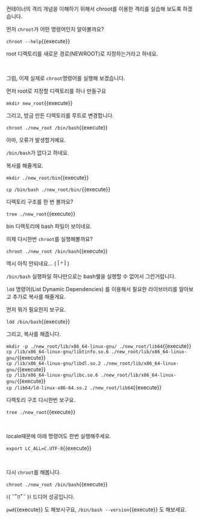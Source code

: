 

컨테이너의 격리 개념을 이해하기 위해서 chroot를 이용한 격리를 실습해 보도록 하겠습니다.

먼저 `chroot`가 어떤 명령어인지 알아볼까요?

`chroot --help`{{execute}}

root 디렉토리를 새로운 경로(NEWROOT)로 지정하는거라고 하네요.

​     

그럼, 이제 실제로 `chroot`명령어를 실행해 보겠습니다.

먼저 root로 지정할 디렉토리를 하나 만들구요

`mkdir new_root`{{execute}}

그리고, 방금 만든 디렉토리를 루트로 변경합니다.

`chroot ./new_root /bin/bash`{{execute}}

  

아마, 오류가 발생할거예요.

`/bin/bash`가 없다고 하네요.

  

복사를 해줄게요.

`mkdir ./new_root/bin`{{execute}}

`cp /bin/bash ./new_root/bin/`{{execute}}



디렉토리 구조를 한 번 볼까요?

`tree ./new_root`{{execute}}

bin 디렉토리에 bash 파일이 보이네요.

  

이제 다시한번 `chroot`를 실행해볼까요?

`chroot ./new_root /bin/bash`{{execute}}



역시 아직 안되네요... ( Ĭ ^ Ĭ )  

`/bin/bash` 실행파일 하나만으로는 bash쉘을 실행할 수 없어서 그런거랍니다.

`ldd` 명령어(List Dynamic Dependencies) 를 이용해서 필요한 라이브러리를 알아보고 추가로 복사를 해줄게요.

먼저 뭐가 필요한지 보구요.

`ldd /bin/bash`{{execute}}

그리고, 복사를 해줍니다.

`mkdir -p ./new_root/lib/x86_64-linux-gnu/ ./new_root/lib64`{{execute}}  
`cp /lib/x86_64-linux-gnu/libtinfo.so.6 ./new_root/lib/x86_64-linux-gnu/`{{execute}}  
`cp /lib/x86_64-linux-gnu/libdl.so.2 ./new_root/lib/x86_64-linux-gnu/`{{execute}}  
`cp /lib/x86_64-linux-gnu/libc.so.6 ./new_root/lib/x86_64-linux-gnu/`{{execute}}  
`cp /lib64/ld-linux-x86-64.so.2 ./new_root/lib64`{{execute}}  

  

디렉토리 구조 다시한번 보구요.

`tree ./new_root`{{execute}}

​     

locale때문에 아래 명령어도 한번 실행해주세요.

`export LC_ALL=C.UTF-8`{{execute}}

​     

다시 `chroot`를 해봅니다.

`chroot ./new_root /bin/bash`{{execute}}



꒰( ˵¯͒ꇴ¯͒˵ )꒱ 드디어 성공입니다.

`pwd`{{execute}} 도 해보시구요, `/bin/bash --version`{{execute}} 도 해보세요.



